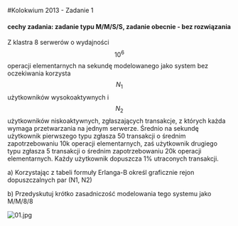 #Kolokwium 2013 - Zadanie 1

#### cechy zadania: zadanie typu M/M/S/S, zadanie obecnie - bez rozwiązania

Z klastra 8 serwerów o wydajności $$ 10^6 $$ operacji elementarnych na sekundę modelowanego jako system bez oczekiwania korzysta 
$$ N_1 $$ użytkowników wysokoaktywnych i 
$$ N_2 $$ użytkowników niskoaktywnych,
zgłaszających transakcje, z których każda wymaga przetwarzania na jednym serwerze. 
Średnio na sekundę użytkownik pierwszego typu zgłasza 50 transakcji o średnim zapotrzebowaniu 10k operacji elementarnych,
zaś użytkownik drugiego typu zgłasza 5 transakcji o średnim zapotrzebowaniu 20k operacji elementarnych. 
Każdy użytkownik dopuszcza 1% utraconych transakcji.

a) Korzystając z tabeli formuły Erlanga-B określ graficznie rejon dopuszczalnych par (N1, N2)

b) Przedyskutuj krótko zasadniczość modelowania tego systemu jako M/M/8/8

![01.jpg](01.jpg "01.jpg")